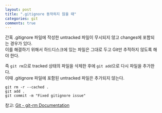 ```yaml
---
layout: post
title: ".gitignore 동작하지 않을 때"
categories: git
comments: true
---
```


간혹 .gitignore 파일에 작성한 untracked 파일이 무시되지 않고 changes에 포함되는 경우가 있다.  
이를 해결하기 위해서 하드디스크에 있는 파일은 그대로 두고 Git만 추적하지 않도록 해야 한다.

즉 `git rm`으로 tracked 상태의 파일을 삭제한 후에 `git add`으로 다시 파일을 추가한다.  
이때 .gitignore 파일에 포함된 untracked 파일은 추가되지 않는다.

```
git rm -r --cached .
git add .
git commit -m "Fixed gitignore issue"
```

참고: [Git - git-rm Documentation](https://git-scm.com/docs/git-rm)